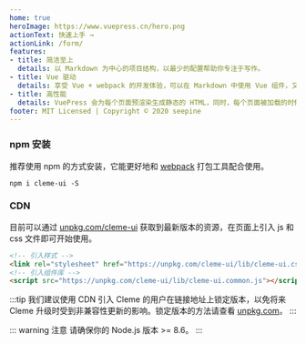 ```yaml
---
home: true
heroImage: https://www.vuepress.cn/hero.png
actionText: 快速上手 →
actionLink: /form/
features:
- title: 简洁至上
  details: 以 Markdown 为中心的项目结构，以最少的配置帮助你专注于写作。
- title: Vue 驱动
  details: 享受 Vue + webpack 的开发体验，可以在 Markdown 中使用 Vue 组件，又可以使用 Vue 来开发自定义主题。
- title: 高性能
  details: VuePress 会为每个页面预渲染生成静态的 HTML，同时，每个页面被加载的时候，将作为 SPA 运行。
footer: MIT Licensed | Copyright © 2020 seepine 
---
```


### npm 安装

推荐使用 npm 的方式安装，它能更好地和 [webpack](https://webpack.js.org/) 打包工具配合使用。

```shell
npm i cleme-ui -S
```

### CDN

目前可以通过 [unpkg.com/cleme-ui](https://unpkg.com/cleme-ui/) 获取到最新版本的资源，在页面上引入 js 和 css 文件即可开始使用。

```html
<!-- 引入样式 -->
<link rel="stylesheet" href="https://unpkg.com/cleme-ui/lib/cleme-ui.css">
<!-- 引入组件库 -->
<script src="https://unpkg.com/cleme-ui/lib/cleme-ui.common.js"></script>
```

:::tip
我们建议使用 CDN 引入 Cleme 的用户在链接地址上锁定版本，以免将来 Cleme 升级时受到非兼容性更新的影响。锁定版本的方法请查看 [unpkg.com](https://unpkg.com)。
:::

::: warning 注意
请确保你的 Node.js 版本 >= 8.6。
:::
